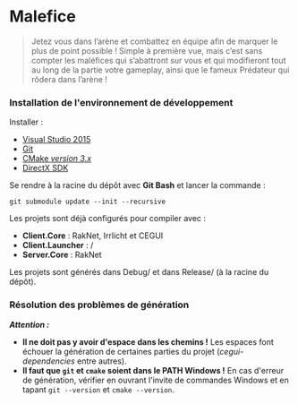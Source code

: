 # Malefice
> Jetez vous dans l’arène et combattez en équipe afin de marquer le plus de point possible ! Simple à première vue, mais c’est sans compter les maléfices qui s’abattront sur vous et qui modifieront tout au long de la partie votre gameplay, ainsi que le fameux Prédateur qui rôdera dans l’arène !

### Installation de l'environnement de développement

Installer :
* [Visual Studio 2015](https://intra-bocal.epitech.eu/index.php?pgid=msdnaa)
* [Git](https://git-scm.com/download/win)
* [CMake *version 3.x*](https://cmake.org/download/)
* [DirectX SDK](https://www.microsoft.com/en-us/download/details.aspx?id=6812)

Se rendre à la racine du dépôt avec **Git Bash** et lancer la commande :
```
git submodule update --init --recursive
```

Les projets sont déjà configurés pour compiler avec :
* **Client.Core** : RakNet, Irrlicht et CEGUI
* **Client.Launcher** : /
* **Server.Core** : RakNet

Les projets sont générés dans Debug/ et dans Release/ (à la racine du dépôt).

### Résolution des problèmes de génération

***Attention :***
* **Il ne doit pas y avoir d'espace dans les chemins !** Les espaces font échouer la génération de certaines parties du projet (*cegui-dependencies* entre autres).
* **Il faut que `git` et `cmake` soient dans le PATH Windows !** En cas d'erreur de génération, vérifier en ouvrant l'invite de commandes Windows et en tapant `git --version` et `cmake --version`.
